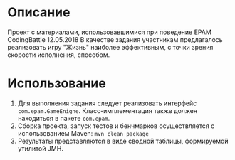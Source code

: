 # Описание
Проект с материалами, использовавшимися при поведение EPAM CodingBattle 12.05.2018
В качестве задания участникам предлагалось реализовать игру "Жизнь" наиболее эффективным, с точки зрения скорости исполнения, способом.

# Использование
1. Для выполнения задания следует реализовать интерфейс `com.epam.GameEnigne`. Класс-имплементация также должен находиться в пакете `com.epam`.
2. Сборка проекта, запуск тестов и бенчмарков осуществляется с использованием Maven: `mvn clean package`
3. Результаты представляются в виде сводной таблицы, формируемой утилитой JMH.
